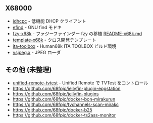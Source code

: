 ## X68000

- [idhcpc](https://github.com/68fpjc/idhcpc) - 低機能 DHCP クライアント
- [efind](https://github.com/68fpjc/efind) - GNU find モドキ
- [fzy-x68k](https://github.com/68fpjc/fzy-x68k) - ファジーファインダー fzy の移植 [README-x68k.md](https://github.com/68fpjc/fzy-x68k/blob/x68k-develop/README-x68k.md)
- [template-x68k](https://github.com/68fpjc/template-x68k) - クロス開発テンプレート
- [ita-toolbox](https://github.com/68fpjc/ita-toolbox) - Human68k ITA TOOLBOX ビルド環境
- [vsjpeg.x](https://github.com/68fpjc/vsjpeg) - JPEG ローダ

## その他 (未整理)

- [unified-remote-tvtest](https://github.com/68fpjc/unified-remote-tvtest) - Unified Remote で TVTest をコントロール
- https://github.com/68fpjc/jellyfin-plugin-epgstation
- https://github.com/68fpjc/jellyfin-plugins
- https://github.com/68fpjc/docker-bon-mirakurun
- https://github.com/68fpjc/tvchannels-scan-mirakc
- https://github.com/68fpjc/docker-b25
- https://github.com/68fpjc/docker-ts2ass-monitor
